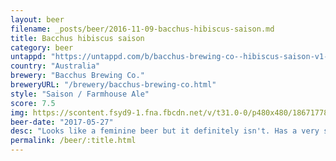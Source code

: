 ```yaml
---
layout: beer
filename: _posts/beer/2016-11-09-bacchus-hibiscus-saison.md
title: Bacchus hibiscus saison
category: beer
untappd: "https://untappd.com/b/bacchus-brewing-co--hibiscus-saison-v1-5/1988307"
country: "Australia"
brewery: "Bacchus Brewing Co."
breweryURL: "/brewery/bacchus-brewing-co.html"
style: "Saison / Farmhouse Ale"
score: 7.5
img: https://scontent.fsyd9-1.fna.fbcdn.net/v/t31.0-0/p480x480/18671778_10155251934043745_7091025037710462648_o.jpg?_nc_cat=107&_nc_sid=e007fa&_nc_ohc=MV2VWCbAJL8AX_8_r6R&_nc_ht=scontent.fsyd9-1.fna&tp=6&oh=4ed8b8b1dd7e8e8620146f77a80f7811&oe=5F950EEF
beer-date: "2017-05-27"
desc: "Looks like a feminine beer but it definitely isn't. Has a very strong Belgian taste to it. The hibiscus comes through as well. Doesn't have the freshness that I expected"
permalink: /beer/:title.html
---
```

